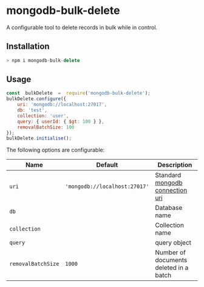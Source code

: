 # mongodb-bulk-delete

A configurable tool to delete records in bulk while in control. 

## Installation

``` js
> npm i mongodb-bulk-delete
```

## Usage  

``` js
const  bulkDelete  =  require('mongodb-bulk-delete');
bulkDelete.configure({
	uri: 'mongodb://localhost:27017',
	db: 'test',
	collection: 'user',
	query: { userId: { $gt: 100 } },
	removalBatchSize: 100
});  
bulkDelete.initialise();  
```

The following options are configurable:

| Name          | Default                     |  Description    |
| ------------- | --------------------------- | --------------- |
| `uri`			| `'mongodb://localhost:27017'` | Standard [mongodb connection uri]([https://docs.mongodb.com/manual/reference/connection-string/](https://docs.mongodb.com/manual/reference/connection-string/))|  
| `db`|| Database name|
| `collection` || Collection name|
| `query`  || query object|
| `removalBatchSize` | `1000`                      | Number of documents deleted in a batch|
